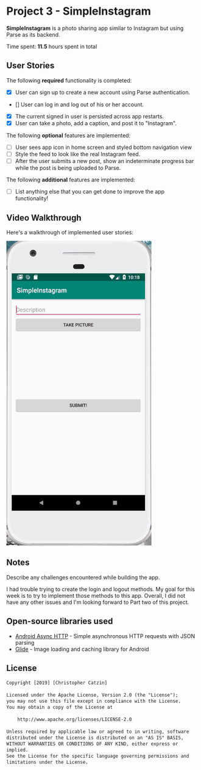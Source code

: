 # Project 3 - SimpleInstagram

**SimpleInstagram** is a photo sharing app similar to Instagram but using Parse as its backend.

Time spent: **11.5** hours spent in total

## User Stories

The following **required** functionality is completed:

- [x] User can sign up to create a new account using Parse authentication.
- [] User can log in and log out of his or her account.
- [x] The current signed in user is persisted across app restarts.
- [x] User can take a photo, add a caption, and post it to "Instagram".

The following **optional** features are implemented:

- [ ] User sees app icon in home screen and styled bottom navigation view
- [ ] Style the feed to look like the real Instagram feed.
- [ ] After the user submits a new post, show an indeterminate progress bar while the post is being uploaded to Parse.

The following **additional** features are implemented:

- [ ] List anything else that you can get done to improve the app functionality!

## Video Walkthrough

Here's a walkthrough of implemented user stories:

<img src='https://github.com/chriscatzin/SimpleInstagram/blob/master/SimpleInstagram.gif' title='Video Walkthrough' width='' alt='Video Walkthrough' />


## Notes

Describe any challenges encountered while building the app.

I had trouble trying to create the login and logout methods. My goal for this week is to try to implement those 
methods to this app. Overall, I did not have any other issues and I'm looking forward to Part two of this project.

## Open-source libraries used

- [Android Async HTTP](https://github.com/loopj/android-async-http) - Simple asynchronous HTTP requests with JSON parsing
- [Glide](https://github.com/bumptech/glide) - Image loading and caching library for Android

## License

    Copyright [2019] [Christopher Catzin]

    Licensed under the Apache License, Version 2.0 (the "License");
    you may not use this file except in compliance with the License.
    You may obtain a copy of the License at

        http://www.apache.org/licenses/LICENSE-2.0

    Unless required by applicable law or agreed to in writing, software
    distributed under the License is distributed on an "AS IS" BASIS,
    WITHOUT WARRANTIES OR CONDITIONS OF ANY KIND, either express or implied.
    See the License for the specific language governing permissions and
    limitations under the License.
